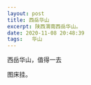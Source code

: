 ```yaml
---
layout: post
title: 西岳华山
excerpt: 陕西渭南西岳华山。
date: 2020-11-08 20:48:39
tags:   华山
---
```


西岳华山，值得一去

图床挂。
